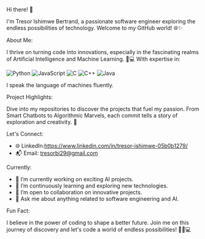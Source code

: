  Hi there! 👋

I'm Tresor Ishimwe Bertrand, a passionate software engineer exploring the endless possibilities of technology. Welcome to my GitHub world! 🌐✨

About Me:

I thrive on turning code into innovations, especially in the fascinating realms of Artificial Intelligence and Machine Learning. 🤖💻 With expertise in:

![Python](https://img.shields.io/badge/Python-3776AB?style=for-the-badge&logo=python&logoColor=white)
![JavaScript](https://img.shields.io/badge/JavaScript-F7DF1E?style=for-the-badge&logo=javascript&logoColor=black)
![C](https://img.shields.io/badge/C-00599C?style=for-the-badge&logo=c&logoColor=white)
![C++](https://img.shields.io/badge/C++-00599C?style=for-the-badge&logo=cplusplus&logoColor=white)
![Java](https://img.shields.io/badge/Java-ED8B00?style=for-the-badge&logo=java&logoColor=white)

I speak the language of machines fluently.

Project Highlights:

Dive into my repositories to discover the projects that fuel my passion. From Smart Chatbots to Algorithmic Marvels, each commit tells a story of exploration and creativity. 🚀

Let's Connect:

- 🌐 LinkedIn:https://www.linkedin.com/in/tresor-ishimwe-05b0b1279/
- 📬 Email: tresorbi29@gmail.com

Currently:

- 🔭 I’m currently working on exciting AI projects.
- 🌱 I’m continuously learning and exploring new technologies.
- 👯 I’m open to collaboration on innovative projects.
- 💬 Ask me about anything related to software engineering and AI.

Fun Fact:

I believe in the power of coding to shape a better future. Join me on this journey of discovery and let's code a world of endless possibilities! 🚀💡💻
